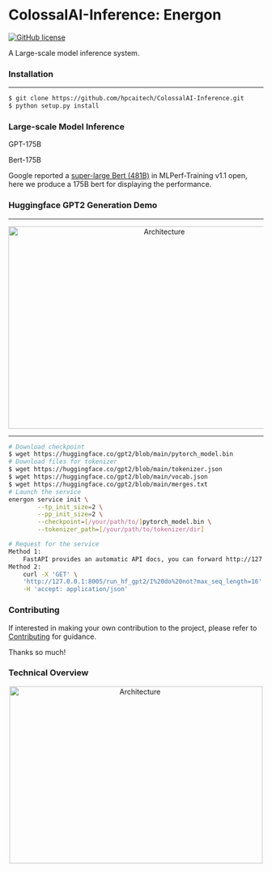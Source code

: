 # ColossalAI-Inference: Energon

[![GitHub license](https://img.shields.io/github/license/hpcaitech/FastFold)](https://github.com/hpcaitech/FastFold/blob/main/LICENSE)

A Large-scale model inference system.


### Installation
--- 
``` bash
$ git clone https://github.com/hpcaitech/ColossalAI-Inference.git
$ python setup.py install
```

### Large-scale Model Inference
GPT-175B


Bert-175B

Google reported a [super-large Bert (481B)](https://mlcommons.org/en/training-normal-11/) in MLPerf-Training v1.1 open, here we produce a 175B bert for displaying the performance.


<!-- ``` bash
# To pack the distributed inference as a service, we rely on Triton python backend.
$ docker run --gpus all --name=triton_server -v /<host path>/workspace:/opt/tritonserver/host --shm-size=1g --ulimit memlock=-1 -p 10010:8000 -p 10011:8001 -p 10012:8002 --ulimit stack=67108864 -ti nvcr.io/nvidia/tritonserver:21.10-py3

$ git clone https://github.com/triton-inference-server/python_backend -b r<xx.yy>

$ mv /examples/energon /opt/tritonserver/python_backend/models

$ bash run_gpt.sh
``` -->
### Huggingface GPT2 Generation Demo
---
<div  align="center">    
    <img src="https://user-images.githubusercontent.com/12018307/164587795-6f70a473-ac87-47e2-bb91-926fc6b182ba.png" width = "600" height = "400" alt="Architecture" align=center />
</div>

---


``` bash
# Download checkpoint
$ wget https://huggingface.co/gpt2/blob/main/pytorch_model.bin
# Download files for tokenizer
$ wget https://huggingface.co/gpt2/blob/main/tokenizer.json
$ wget https://huggingface.co/gpt2/blob/main/vocab.json
$ wget https://huggingface.co/gpt2/blob/main/merges.txt
# Launch the service
energon service init \
        --tp_init_size=2 \
        --pp_init_size=2 \
        --checkpoint=[/your/path/to/]pytorch_model.bin \
        --tokenizer_path=[/your/path/to/tokenizer/dir]

# Request for the service
Method 1: 
    FastAPI provides an automatic API docs, you can forward http://127.0.0.1:8005/docs and make request with the graphical interface.
Method 2:
    curl -X 'GET' \
    'http://127.0.0.1:8005/run_hf_gpt2/I%20do%20not?max_seq_length=16' \
    -H 'accept: application/json'
```




### Contributing

If interested in making your own contribution to the project, please refer to [Contributing](./CONTRIBUTING.md) for guidance.

Thanks so much!

### Technical Overview

<div  align="center">    
    <img src="https://user-images.githubusercontent.com/12018307/158764528-c14538f4-8d9a-4bc8-8c6f-2e1ea82ecb59.png" width = "500" height = "350" alt="Architecture" align=center />
</div>
